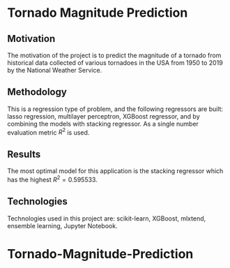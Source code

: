 # Tornado Magnitude Prediction

## Motivation
The motivation of the project is to predict the magnitude of a tornado from historical data collected of various tornadoes in the USA from 1950 to 2019 by the National Weather Service.

## Methodology
This is a regression type of problem, and the following regressors are built: lasso regression, multilayer perceptron, XGBoost regressor, and by combining the models with stacking regressor. As a single number evaluation metric $R^2$ is used.

## Results
The most optimal model for this application is the stacking regressor which has the highest $R^2=0.595533$.

## Technologies
Technologies used in this project are: scikit-learn, XGBoost, mlxtend, ensemble learning, Jupyter Notebook.
# Tornado-Magnitude-Prediction
